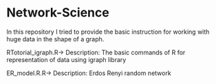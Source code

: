 # Network-Science
In this repository I tried to provide the basic instruction for working with huge data in the shape of a graph.


RTotorial_igraph.R->
Description: The basic commands of R for representation of data using igraph library

ER_model.R.R->
Description: Erdos Renyi random network
